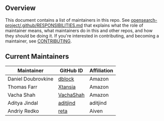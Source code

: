 ## Overview

This document contains a list of maintainers in this repo. See [opensearch-project/.github/RESPONSIBILITIES.md](https://github.com/opensearch-project/.github/blob/main/RESPONSIBILITIES.md#maintainer-responsibilities) that explains what the role of maintainer means, what maintainers do in this and other repos, and how they should be doing it. If you're interested in contributing, and becoming a maintainer, see [CONTRIBUTING](CONTRIBUTING.md).

## Current Maintainers

| Maintainer         | GitHub ID                                 | Affiliation |
| ------------------ | ----------------------------------------- | ----------- |
| Daniel Doubrovkine | [dblock](https://github.com/dblock)       | Amazon      |
| Thomas Farr        | [Xtansia](https://github.com/Xtansia)     | Amazon      |
| Vacha Shah         | [VachaShah](https://github.com/VachaShah) | Amazon      |
| Aditya Jindal      | [aditjind](https://github.com/aditjind)   | aditjind    |
| Andriy Redko       | [reta](https://github.com/reta)           | Aiven       |
